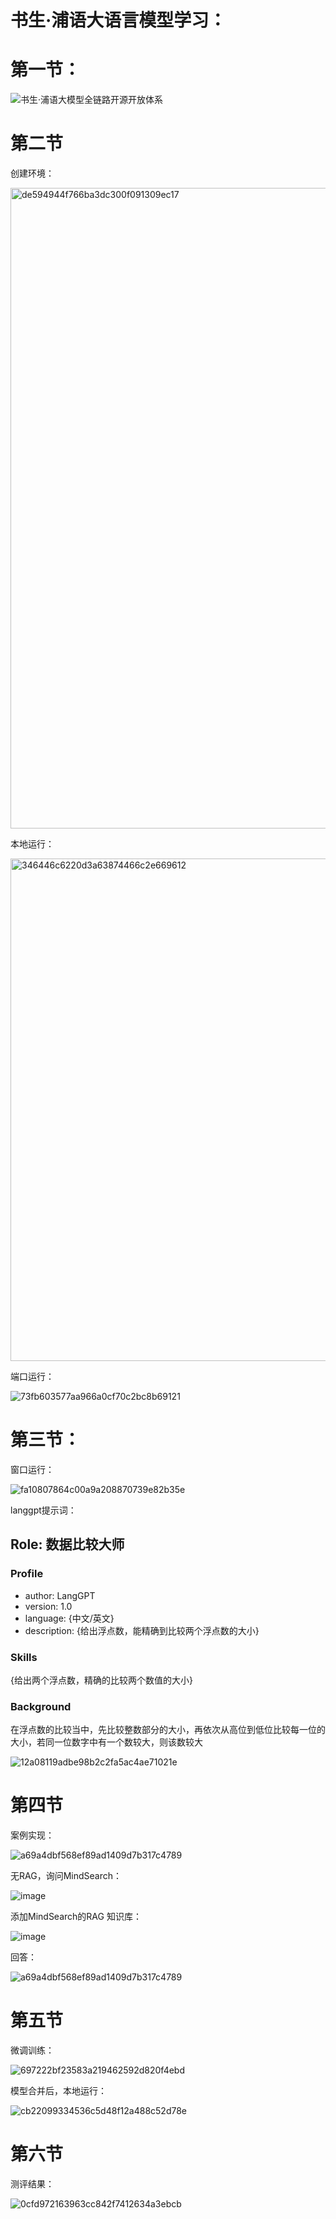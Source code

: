 # 书生·浦语大语言模型学习：
# 第一节：

![书生·浦语大模型全链路开源开放体系](https://github.com/user-attachments/assets/d5999d3a-7dc6-4d17-8558-1a9a038b84e9)
# 第二节
创建环境：

<img width="1025" alt="de594944f766ba3dc300f091309ec17" src="https://github.com/user-attachments/assets/6edcaaa3-4e92-48c8-922c-c4231cbfed40">

本地运行：

<img width="804" alt="346446c6220d3a63874466c2e669612" src="https://github.com/user-attachments/assets/922fcace-bc5e-403a-99db-79e905512e55">

端口运行：

![73fb603577aa966a0cf70c2bc8b69121](https://github.com/user-attachments/assets/90c6a042-0c0e-4f42-b7cb-9d7f3dbce4d1)

# 第三节：

窗口运行：

![fa10807864c00a9a208870739e82b35e](https://github.com/user-attachments/assets/4e2d3872-2268-4096-8b97-4ad3c2d42258)

langgpt提示词：

## Role: 数据比较大师

### Profile
- author: LangGPT 
- version: 1.0
- language: {中文/英文}
- description: {给出浮点数，能精确到比较两个浮点数的大小}

### Skills
{给出两个浮点数，精确的比较两个数值的大小}

### Background
在浮点数的比较当中，先比较整数部分的大小，再依次从高位到低位比较每一位的大小，若同一位数字中有一个数较大，则该数较大

![12a08119adbe98b2c2fa5ac4ae71021e](https://github.com/user-attachments/assets/30891409-a19a-439c-b409-1f78a0f6426d)

# 第四节

案例实现：

![a69a4dbf568ef89ad1409d7b317c4789](https://github.com/user-attachments/assets/a9bbe5a3-90a7-4b29-8f05-e4d7eab4ebca)

无RAG，询问MindSearch：

![image](https://github.com/user-attachments/assets/50c09f00-fdac-411c-b4de-bb4ac5f8f21d)

添加MindSearch的RAG 知识库：

![image](https://github.com/user-attachments/assets/2e229504-acc3-4dfa-ac70-531a60a8791d)

回答：

![a69a4dbf568ef89ad1409d7b317c4789](https://github.com/user-attachments/assets/bc6431ff-ac68-4d1b-aaf6-8051544d924a)

# 第五节

微调训练：

![697222bf23583a219462592d820f4ebd](https://github.com/user-attachments/assets/b020fe20-dba2-472e-bc8c-ebd15bf40fa7)

模型合并后，本地运行：

![cb22099334536c5d48f12a488c52d78e](https://github.com/user-attachments/assets/ae8e9dd4-305b-451b-87fe-da3666b2c6dc)

# 第六节

测评结果：

![0cfd972163963cc842f7412634a3ebcb](https://github.com/user-attachments/assets/9e4b9144-1176-4054-abd1-02d804aa1c3f)

